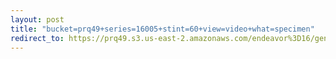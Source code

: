 ```yaml
---
layout: post
title: "bucket=prq49+series=16005+stint=60+view=video+what=specimen"
redirect_to: https://prq49.s3.us-east-2.amazonaws.com/endeavor%3D16/genomes/stage%3D0%2Bwhat%3Dgenerated/stint%3D60/series%3D16005/a%3Dgenome%2Bcriteria%3Dabundance%2Bmorph%3Dwildtype%2Bproc%3D0%2Bseries%3D16005%2Bstint%3D60%2Bthread%3D0%2Bvariation%3Dmaster%2Bext%3D.json.gz
---
```

